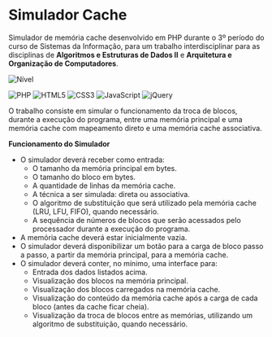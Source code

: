# Simulador Cache

Simulador de memória cache desenvolvido em PHP durante o 3º período do curso de Sistemas da Informação, para um trabalho interdisciplinar para as disciplinas de **Algoritmos e Estruturas de Dados II** e **Arquitetura e Organização de Computadores**.

![Nível](https://img.shields.io/badge/n%C3%ADvel-Intermediário-yellow?style=for-the-badge)

![PHP](https://img.shields.io/badge/php-%23777BB4.svg?style=for-the-badge&logo=php&logoColor=white)
![HTML5](https://img.shields.io/badge/html5-%23E34F26.svg?style=for-the-badge&logo=html5&logoColor=white)
![CSS3](https://img.shields.io/badge/css3-%231572B6.svg?style=for-the-badge&logo=css3&logoColor=white)
![JavaScript](https://img.shields.io/badge/javascript-%23323330.svg?style=for-the-badge&logo=javascript&logoColor=%23F7DF1E)
![jQuery](https://img.shields.io/badge/jquery-%230769AD.svg?style=for-the-badge&logo=jquery&logoColor=white)

O trabalho consiste em simular o funcionamento da troca de blocos, durante a execução do programa, entre uma memória principal e uma memória cache com mapeamento direto e uma memória cache associativa.

**Funcionamento do Simulador**
* O simulador deverá receber como entrada:
  * O tamanho da memória principal em bytes.
  * O tamanho do bloco em bytes.
  * A quantidade de linhas da memória cache.
  * A técnica a ser simulada: direta ou associativa.
  * O algoritmo de substituição que será utilizado pela memória cache (LRU, LFU, FIFO), quando necessário.
  * A sequência de números de blocos que serão acessados pelo processador durante a execução do programa.
* A memória cache deverá estar inicialmente vazia.
* O simulador deverá disponibilizar um botão para a carga de bloco passo a passo, a partir da memória principal, para a memória cache.
* O simulador deverá conter, no mínimo, uma interface para:
  * Entrada dos dados listados acima.
  * Visualização dos blocos na memória principal.
  * Visualização dos blocos carregados na memória cache.
  * Visualização do conteúdo da memória cache após a carga de cada bloco (antes da cache ficar cheia).
  * Visualização da troca de blocos entre as memórias, utilizando um algoritmo de substituição, quando necessário.
